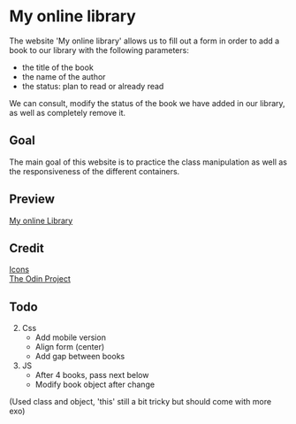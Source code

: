 # My online library
The website 'My online library' allows us to fill out a form in order to add a book to our library with the following parameters:
* the title of the book
* the name of the author
* the status: plan to read or already read

We can consult, modify the status of the book we have added in our library, as well as completely remove it.
## Goal
The main goal of this website is to practice the class manipulation as well as the responsiveness of the different containers.

## Preview
[My online Library](https://haveadream1.github.io/library/)

## Credit
[Icons]()  
[The Odin Project](https://www.theodinproject.com/)

## Todo
2. Css
   * Add mobile version
   * Align form (center)
   * Add gap between books
3. JS
   * After 4 books, pass next below
   * Modify book object after change
 
(Used class and object, 'this' still a bit tricky but should come with more exo)

